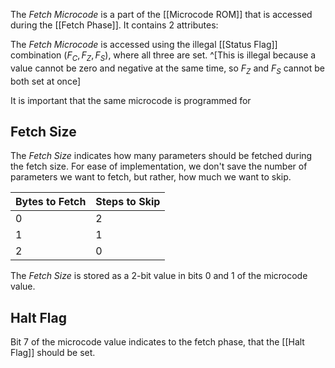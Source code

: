 The _Fetch Microcode_ is a part of the [[Microcode ROM]] that is accessed during the [[Fetch Phase]]. It contains 2 attributes:

The _Fetch Microcode_ is accessed using the illegal [[Status Flag]] combination $(F_C, F_Z, F_S)$, where all three are set. ^[This is illegal because a value cannot be zero and negative at the same time, so $F_Z$ and $F_S$ cannot be both set at once]

It is important that the same microcode is programmed for
## Fetch Size

The _Fetch Size_ indicates how many parameters should be fetched during the fetch size. For ease of implementation, we don't save the number of parameters we want to fetch, but rather, how much we want to skip.

| Bytes to Fetch | Steps to Skip |
| -------------- | ------------- |
| 0              | 2             |
| 1              | 1             |
| 2              | 0             |

The _Fetch Size_ is stored as a 2-bit value in bits 0 and 1 of the microcode value.

## Halt Flag

Bit 7 of the microcode value indicates to the fetch phase, that the [[Halt Flag]] should be set.